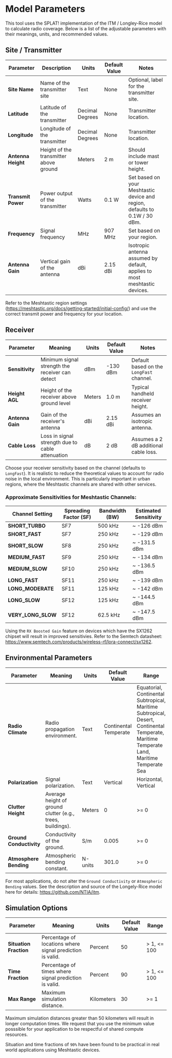# Model Parameters

This tool uses the SPLAT! implementation of the ITM / Longley-Rice model to calculate radio coverage. Below is a list of the adjustable parameters with their meanings, units, and recommended values.

## Site / Transmitter

| Parameter        | Description                                 | Units             | Default Value | Notes                                      |
|-------------------|--------------------------------------------|-------------------|---------------|--------------------------------------------|
| **Site Name**     | Name of the transmitter site              | Text              | None          | Optional, label for the transmitter site. |
| **Latitude**      | Latitude of the transmitter               | Decimal Degrees   | None          | Transmitter location.          |
| **Longitude**     | Longitude of the transmitter              | Decimal Degrees   | None          | Transmitter location.         |
| **Antenna Height**| Height of the transmitter above ground    | Meters            | 2 m           | Should include mast or tower height.      |
| **Transmit Power**| Power output of the transmitter           | Watts             | 0.1 W         | Set based on your Meshtastic device and region, defaults to 0.1W / 30 dBm. |
| **Frequency**     | Signal frequency                          | MHz               | 907 MHz       | Set based on your region.                 |
| **Antenna Gain**  | Vertical gain of the antenna                       | dBi               | 2.15 dBi      | Isotropic antenna assumed by default, applies to most meshtastic devices.    |

Refer to the Meshtastic region settings (https://meshtastic.org/docs/getting-started/initial-config/) and use the correct transmit power and frequency for your location. 

## Receiver

| Parameter         | Meaning                                     | Units            | Default Value | Notes                                      |
|--------------------|---------------------------------------------|------------------|---------------|-------------------------------------------|
| **Sensitivity**    | Minimum signal strength the receiver can detect | dBm             | -130 dBm      | Default based on the `LongFast` channel. |
| **Height AGL**     | Height of the receiver above ground level     | Meters          | 1.0 m         | Typical handheld receiver height.         |
| **Antenna Gain**   | Gain of the receiver's antenna              | dBi              | 2.15 dBi      | Assumes an isotropic antenna.             |
| **Cable Loss**     | Loss in signal strength due to cable attenuation | dB            | 2 dB          | Assumes a 2 dB additional cable loss.     |

Choose your receiver sensitivity based on the channel (defaults to `LongFast`). It is realistic to reduce the theoretical values to account for radio noise in the local environment. This is particularly important in urban regions, where the Meshtastic channels are shared with other services.

### Approximate Sensitivities for Meshtastic Channels:

| Channel Setting   | Spreading Factor (SF) | Bandwidth (BW) | Estimated Sensitivity |
|-------------------|-----------------------|----------------|-----------------------|
| **SHORT_TURBO**   | SF7                  | 500 kHz        | ~ -126 dBm            |
| **SHORT_FAST**    | SF7                  | 250 kHz        | ~ -129 dBm            |
| **SHORT_SLOW**    | SF8                  | 250 kHz        | ~ -131.5 dBm          |
| **MEDIUM_FAST**   | SF9                  | 250 kHz        | ~ -134 dBm            |
| **MEDIUM_SLOW**   | SF10                 | 250 kHz        | ~ -136.5 dBm          |
| **LONG_FAST**     | SF11                 | 250 kHz        | ~ -139 dBm            |
| **LONG_MODERATE** | SF11                 | 125 kHz        | ~ -142 dBm            |
| **LONG_SLOW**     | SF12                 | 125 kHz        | ~ -144.5 dBm          |
| **VERY_LONG_SLOW**| SF12                 | 62.5 kHz       | ~ -147.5 dBm          |

Using the `RX Boosted Gain` feature on devices which have the SX1262 chipset will result in improved sensitivies. Refer to the Semtech datasheet: https://www.semtech.com/products/wireless-rf/lora-connect/sx1262.

## Environmental Parameters

| Parameter              | Meaning                                                        | Units       | Default Value           | Range                                     |
|------------------------|----------------------------------------------------------------|-------------|-------------------------|-------------------------------------------|
| **Radio Climate**      | Radio propagation environment.                                 | Text        | Continental Temperate   | Equatorial, Continental Subtropical, Maritime Subtropical, Desert, Continental Temperate, Maritime Temperate Land, Maritime Temperate Sea |
| **Polarization**       | Signal polarization.                                           | Text        | Vertical                | Horizontal, Vertical                     |
| **Clutter Height**     | Average height of ground clutter (e.g., trees, buildings).     | Meters      | 0                       | >= 0                                     |
| **Ground Conductivity**| Conductivity of the ground.                                    | S/m         | 0.005                   | >= 0                                     |
| **Atmosphere Bending** | Atmospheric bending constant.                                  | N-units     | 301.0                   | >= 0                                     |

For most applications, do not alter the `Ground Conductivity` or `Atmospheric Bending` values. See the description and source of the Longely-Rice model here for details: https://github.com/NTIA/itm.

## Simulation Options

| Parameter              | Meaning                                                        | Units       | Default Value | Range          |
|------------------------|----------------------------------------------------------------|-------------|---------------|----------------|
| **Situation Fraction** | Percentage of locations where signal prediction is valid.      | Percent     | 50            | > 1, <= 100    |
| **Time Fraction**      | Percentage of times where signal prediction is valid.          | Percent     | 90            | > 1, <= 100    |
| **Max Range**          | Maximum simulation distance.                                   | Kilometers  | 30            | >= 1           |

Maximum simulation distances greater than 50 kilometers will result in longer computation times. We request that you use the minimum value posssible for your application to be respectful of shared compute resources. 

Situation and time fractions of `90%` have been found to be practical in real world applications using Meshtastic devices.
